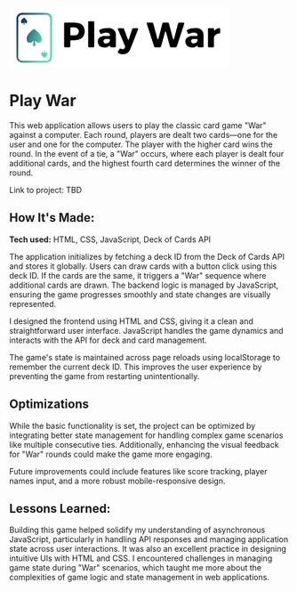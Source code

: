 ![alt text](https://github.com/annieclinton/card-game-war/blob/main/playWar.png)

# Play War

This web application allows users to play the classic card game "War" against a computer. Each round, players are dealt two cards—one for the user and one for the computer. The player with the higher card wins the round. In the event of a tie, a "War" occurs, where each player is dealt four additional cards, and the highest fourth card determines the winner of the round.

Link to project: TBD

## How It's Made:

**Tech used:** HTML, CSS, JavaScript, Deck of Cards API 

The application initializes by fetching a deck ID from the Deck of Cards API and stores it globally. Users can draw cards with a button click using this deck ID. If the cards are the same, it triggers a "War" sequence where additional cards are drawn. The backend logic is managed by JavaScript, ensuring the game progresses smoothly and state changes are visually represented.

I designed the frontend using HTML and CSS, giving it a clean and straightforward user interface. JavaScript handles the game dynamics and interacts with the API for deck and card management.

The game's state is maintained across page reloads using localStorage to remember the current deck ID. This improves the user experience by preventing the game from restarting unintentionally.

## Optimizations

While the basic functionality is set, the project can be optimized by integrating better state management for handling complex game scenarios like multiple consecutive ties. Additionally, enhancing the visual feedback for "War" rounds could make the game more engaging.

Future improvements could include features like score tracking, player names input, and a more robust mobile-responsive design. 

## Lessons Learned:

Building this game helped solidify my understanding of asynchronous JavaScript, particularly in handling API responses and managing application state across user interactions. It was also an excellent practice in designing intuitive UIs with HTML and CSS. I encountered challenges in managing game state during "War" scenarios, which taught me more about the complexities of game logic and state management in web applications.